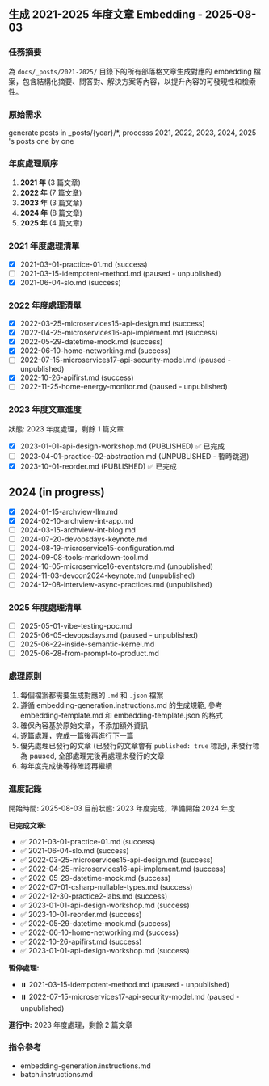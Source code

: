 ## 生成 2021-2025 年度文章 Embedding - 2025-08-03

### 任務摘要
為 `docs/_posts/2021-2025/` 目錄下的所有部落格文章生成對應的 embedding 檔案，包含結構化摘要、問答對、解決方案等內容，以提升內容的可發現性和檢索性。

### 原始需求
generate posts in _posts/{year}/*, processs 2021, 2022, 2023, 2024, 2025 's posts one by one

### 年度處理順序
1. **2021 年** (3 篇文章)
2. **2022 年** (7 篇文章)  
3. **2023 年** (3 篇文章)
4. **2024 年** (8 篇文章)
5. **2025 年** (4 篇文章)

### 2021 年度處理清單
- [x] 2021-03-01-practice-01.md (success)
- [ ] 2021-03-15-idempotent-method.md (paused - unpublished)
- [x] 2021-06-04-slo.md (success)

### 2022 年度處理清單
- [x] 2022-03-25-microservices15-api-design.md (success)
- [x] 2022-04-25-microservices16-api-implement.md (success)
- [x] 2022-05-29-datetime-mock.md (success)
- [x] 2022-06-10-home-networking.md (success)
- [ ] 2022-07-15-microservices17-api-security-model.md (paused - unpublished)
- [x] 2022-10-26-apifirst.md (success)
- [ ] 2022-11-25-home-energy-monitor.md (paused - unpublished)

### 2023 年度文章進度
狀態: 2023 年度處理，剩餘 1 篇文章

- [x] 2023-01-01-api-design-workshop.md (PUBLISHED) ✅ 已完成
- [ ] 2023-04-01-practice-02-abstraction.md (UNPUBLISHED - 暫時跳過)
- [x] 2023-10-01-reorder.md (PUBLISHED) ✅ 已完成

## 2024 (in progress)

- [x] 2024-01-15-archview-llm.md
- [x] 2024-02-10-archview-int-app.md
- [ ] 2024-03-15-archview-int-blog.md
- [ ] 2024-07-20-devopsdays-keynote.md
- [ ] 2024-08-19-microservice15-configuration.md
- [ ] 2024-09-08-tools-markdown-tool.md
- [ ] 2024-10-05-microservice16-eventstore.md (unpublished)
- [ ] 2024-11-03-devcon2024-keynote.md (unpublished)  
- [ ] 2024-12-08-interview-async-practices.md (unpublished)

### 2025 年度處理清單
- [ ] 2025-05-01-vibe-testing-poc.md
- [ ] 2025-06-05-devopsdays.md (paused - unpublished)
- [ ] 2025-06-22-inside-semantic-kernel.md
- [ ] 2025-06-28-from-prompt-to-product.md

### 處理原則
1. 每個檔案都需要生成對應的 `.md` 和 `.json` 檔案
3. 遵循 embedding-generation.instructions.md 的生成規範, 參考 embedding-template.md 和 embedding-template.json 的格式
4. 確保內容基於原始文章，不添加額外資訊
5. 逐篇處理，完成一篇後再進行下一篇
6. 優先處理已發行的文章 (已發行的文章會有 `published: true` 標記), 未發行標為 paused, 全部處理完後再處理未發行的文章
7. 每年度完成後等待確認再繼續

### 進度記錄
開始時間: 2025-08-03 
目前狀態: 2023 年度完成，準備開始 2024 年度

**已完成文章:**
- ✅ 2021-03-01-practice-01.md (success)
- ✅ 2021-06-04-slo.md (success)  
- ✅ 2022-03-25-microservices15-api-design.md (success)
- ✅ 2022-04-25-microservices16-api-implement.md (success)
- ✅ 2022-05-29-datetime-mock.md (success)
- ✅ 2022-07-01-csharp-nullable-types.md (success)
- ✅ 2022-12-30-practice2-labs.md (success)
- ✅ 2023-01-01-api-design-workshop.md (success)
- ✅ 2023-10-01-reorder.md (success)
- ✅ 2022-05-29-datetime-mock.md (success)
- ✅ 2022-06-10-home-networking.md (success)
- ✅ 2022-10-26-apifirst.md (success)
- ✅ 2023-01-01-api-design-workshop.md (success)

**暫停處理:**
- ⏸️ 2021-03-15-idempotent-method.md (paused - unpublished)
- ⏸️ 2022-07-15-microservices17-api-security-model.md (paused - unpublished)

**進行中:** 2023 年度處理，剩餘 2 篇文章

### 指令參考
- embedding-generation.instructions.md
- batch.instructions.md
